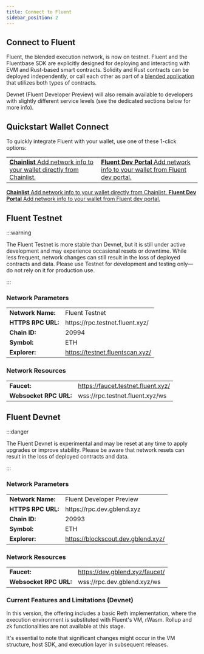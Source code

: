 ```yaml
---
title: Connect to Fluent 
sidebar_position: 2
---
```

Connect to Fluent
---

Fluent, the blended execution network, is now on testnet. Fluent and the Fluentbase SDK are explicitly designed for deploying and interacting with EVM and Rust-based smart contracts. Solidity and Rust contracts can be deployed independently, or call each other as part of a [blended application](https://docs.fluent.xyz/developer-guides/building-a-blended-app/) that utilizes both types of contracts.

Devnet (Fluent Developer Preview) will also remain available to developers with slightly different service levels (see the dedicated sections below for more info).

## Quickstart Wallet Connect

To quickly integrate Fluent with your wallet, use one of these 1-click options:

<table data-column-title-hidden data-view="cards">
    <tbody>
        <tr>
            <td>
                <a href="https://chainlist.org/?testnets=true&search=fluent">
                    <strong>Chainlist</strong> 
                    <span>Add network info to your wallet directly from Chainlist.</span>
                </a>
            </td>
            <td>
                <a href="https://dev.gblend.xyz">
                    <strong>Fluent Dev Portal</strong>
                    <span>Add network info to your wallet from Fluent dev portal.</span>
                </a>
            </td>
        </tr>
    </tbody>
</table>
<div data-view="cards">
        <a href="https://chainlist.org/?testnets=true&search=fluent">
            <strong>Chainlist</strong> 
            <span>Add network info to your wallet directly from Chainlist.</span>
        </a>
        <a href="https://dev.gblend.xyz">
            <strong>Fluent Dev Portal</strong>
            <span>Add network info to your wallet from Fluent dev portal.</span>
        </a>
</div>

## Fluent Testnet

:::warning

The Fluent Testnet is more stable than Devnet, but it is still under active development and may experience occasional resets or downtime. While less frequent, network changes can still result in the loss of deployed contracts and data. Please use Testnet for development and testing only—do not rely on it for production use.

:::

### Network Parameters

<table><tbody><tr><td><strong class="row-name">Network Name:</strong></td><td>Fluent Testnet</td></tr>
<tr><td><strong class="row-name">HTTPS RPC URL:</strong></td><td>https://rpc.testnet.fluent.xyz/</td></tr>
<tr><td><strong class="row-name">Chain ID:</strong></td><td>20994</td></tr>
<tr><td><strong class="row-name">Symbol:</strong></td><td>ETH</td></tr>
<tr><td><strong class="row-name">Explorer:</strong></td><td><a href="https://testnet.fluentscan.xyz/">https://testnet.fluentscan.xyz/</a></td></tr></tbody></table>

### Network Resources

<table>
<tbody><tr><td><strong class="row-name">Faucet:</strong></td><td><a href=" https://faucet.testnet.fluent.xyz/"> https://faucet.testnet.fluent.xyz/</a></td></tr>
<tr><td><strong class="row-name">Websocket RPC URL:</strong></td><td>wss://rpc.testnet.fluent.xyz/ws</td></tr></tbody>
</table>

## Fluent Devnet

:::danger

The Fluent Devnet is experimental and may be reset at any time to apply upgrades or improve stability. Please be aware that network resets can result in the loss of deployed contracts and data.

:::

### Network Parameters

<table><tbody><tr><td><strong class="row-name">Network Name:</strong></td><td>Fluent Developer Preview</td></tr>
<tr><td><strong class="row-name">HTTPS RPC URL:</strong></td><td>https://rpc.dev.gblend.xyz</td></tr>
<tr><td><strong class="row-name">Chain ID:</strong></td><td>20993</td></tr>
<tr><td><strong class="row-name">Symbol:</strong></td><td>ETH</td></tr>
<tr><td><strong class="row-name">Explorer:</strong></td><td><a href="https://blockscout.dev.gblend.xyz/">https://blockscout.dev.gblend.xyz/</a></td></tr></tbody></table>

### Network Resources

<table>
<tbody><tr><td><strong class="row-name">Faucet:</strong></td><td><a href="https://dev.gblend.xyz/faucet/">https://dev.gblend.xyz/faucet/</a></td></tr>
<tr><td><strong class="row-name">Websocket RPC URL:</strong></td><td>wss://rpc.dev.gblend.xyz/ws</td></tr></tbody>
</table>

### Current Features and Limitations (Devnet)

In this version, the offering includes a basic Reth implementation, where the execution environment is substituted with Fluent's VM, rWasm. Rollup and zk functionalities are not available at this stage.&#x20;

It's essential to note that significant changes might occur in the VM structure, host SDK, and execution layer in subsequent releases.
